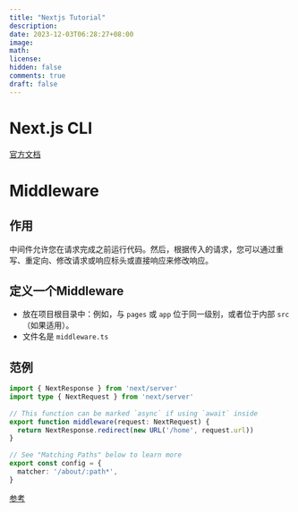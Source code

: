 ```yaml
---
title: "Nextjs Tutorial"
description: 
date: 2023-12-03T06:28:27+08:00
image: 
math: 
license: 
hidden: false
comments: true
draft: false
---
```






# Next.js CLI

[官方文档](https://nextjs.org/docs/pages/api-reference/next-cli)



# Middleware

## 作用

中间件允许您在请求完成之前运行代码。然后，根据传入的请求，您可以通过重写、重定向、修改请求或响应标头或直接响应来修改响应。

## 定义一个Middleware

- 放在项目根目录中：例如，与 `pages` 或 `app` 位于同一级别，或者位于内部 `src` （如果适用）。
- 文件名是 `middleware.ts` 

## 范例



```ts
import { NextResponse } from 'next/server'
import type { NextRequest } from 'next/server'
 
// This function can be marked `async` if using `await` inside
export function middleware(request: NextRequest) {
  return NextResponse.redirect(new URL('/home', request.url))
}
 
// See "Matching Paths" below to learn more
export const config = {
  matcher: '/about/:path*',
}
```



[参考](https://nextjs.org/docs/app/building-your-application/routing/middleware)

